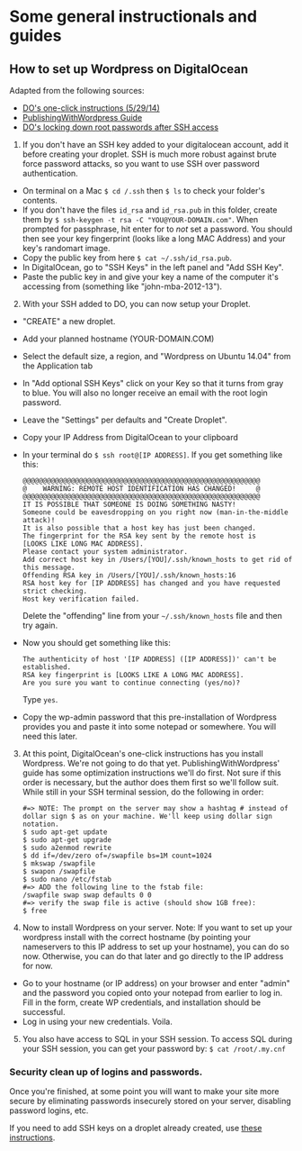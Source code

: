 # Some general instructionals and guides

## How to set up Wordpress on DigitalOcean 

Adapted from the following sources:

* [DO's one-click instructions (5/29/14)](https://www.digitalocean.com/community/tutorials/one-click-install-wordpress-on-ubuntu-14-04-with-digitalocean) 
* [PublishingWithWordpress Guide](http://publishingwithwordpress.com/installing-wordpress-digital-ocean/)
* [DO's locking down root passwords after SSH access](https://www.digitalocean.com/community/tutorials/how-to-use-ssh-keys-with-digitalocean-droplets)

1. If you don't have an SSH key added to your digitalocean account, add it before creating your droplet. SSH is much more robust against brute force password attacks, so you want to use SSH over password authentication.
  * On terminal on a Mac `$ cd /.ssh` then `$ ls` to check your folder's contents.
  * If you don't have the files `id_rsa` and `id_rsa.pub` in this folder, create them by `$ ssh-keygen -t rsa -C "YOU@YOUR-DOMAIN.com"`. When prompted for passphrase, hit enter for to *not* set a password. You should then see your key fingerprint (looks like a long MAC Address) and your key's randomart image. 
  * Copy the public key from here `$ cat ~/.ssh/id_rsa.pub`. 
  * In DigitalOcean, go to "SSH Keys" in the left panel and "Add SSH Key".
  * Paste the public key in and give your key a name of the computer it's accessing from (something like "john-mba-2012-13"). 
2. With your SSH added to DO, you can now setup your Droplet.
  * "CREATE" a new droplet.
  * Add your planned hostname (YOUR-DOMAIN.COM)
  * Select the default size, a region, and "Wordpress on Ubuntu 14.04" from the Application tab
  * In "Add optional SSH Keys" click on your Key so that it turns from gray to blue. You will also no longer receive an email with the root login password.  
  * Leave the "Settings" per defaults and "Create Droplet". 
  * Copy your IP Address from DigitalOcean to your clipboard
  * In your terminal do  `$ ssh root@[IP ADDRESS]`. If you get something like this:

    ```
    @@@@@@@@@@@@@@@@@@@@@@@@@@@@@@@@@@@@@@@@@@@@@@@@@@@@@@@@@@@
    @    WARNING: REMOTE HOST IDENTIFICATION HAS CHANGED!     @
    @@@@@@@@@@@@@@@@@@@@@@@@@@@@@@@@@@@@@@@@@@@@@@@@@@@@@@@@@@@
    IT IS POSSIBLE THAT SOMEONE IS DOING SOMETHING NASTY!
    Someone could be eavesdropping on you right now (man-in-the-middle attack)!
    It is also possible that a host key has just been changed.
    The fingerprint for the RSA key sent by the remote host is
    [LOOKS LIKE LONG MAC ADDRESS].
    Please contact your system administrator.
    Add correct host key in /Users/[YOU]/.ssh/known_hosts to get rid of this message.
    Offending RSA key in /Users/[YOU]/.ssh/known_hosts:16
    RSA host key for [IP ADDRESS] has changed and you have requested strict checking.
    Host key verification failed.
    ```

    Delete the "offending" line from your `~/.ssh/known_hosts` file and then try again.
  * Now you should get something like this:

    ```
    The authenticity of host '[IP ADDRESS] ([IP ADDRESS])' can't be established.
    RSA key fingerprint is [LOOKS LIKE A LONG MAC ADDRESS].
    Are you sure you want to continue connecting (yes/no)? 
    ```

    Type `yes`.
  * Copy the wp-admin password that this pre-installation of Wordpress provides you and paste it into some notepad or somewhere. You will need this later.
3. At this point, DigitalOcean's one-click instructions has you install Wordpress. We're not going to do that yet. PublishingWithWordpress' guide has some optimization instructions we'll do first. Not sure if this order is necessary, but the author does them first so we'll follow suit. While still in your SSH terminal session, do the following in order: 

    ```
    #=> NOTE: The prompt on the server may show a hashtag # instead of dollar sign $ as on your machine. We'll keep using dollar sign notation.
    $ sudo apt-get update
    $ sudo apt-get upgrade
    $ sudo a2enmod rewrite
    $ dd if=/dev/zero of=/swapfile bs=1M count=1024
    $ mkswap /swapfile
    $ swapon /swapfile
    $ sudo nano /etc/fstab
    #=> ADD the following line to the fstab file:
    /swapfile swap swap defaults 0 0
    #=> verify the swap file is active (should show 1GB free):
    $ free
    ```

4. Now to install Wordpress on your server. Note: If you want to set up your wordpress install with the correct hostname (by pointing your nameservers to this IP address to set up your hostname), you can do so now. Otherwise, you can do that later and go directly to the IP address for now.
  * Go to your hostname (or IP address) on your browser and enter "admin" and the password you copied onto your notepad from earlier to log in. Fill in the form, create WP credentials, and installation should be successful.
  * Log in using your new credentials. Voila.
5. You also have access to SQL in your SSH session. To access SQL during your SSH session, you can get your password by: `$ cat /root/.my.cnf` 


### Security clean up of logins and passwords.
Once you're finished, at some point you will want to make your site more secure by eliminating passwords insecurely stored on your server, disabling password logins, etc. 

If you need to add SSH keys on a droplet already created, use [these instructions](https://www.digitalocean.com/community/tutorials/how-to-use-ssh-keys-with-digitalocean-droplets). 
